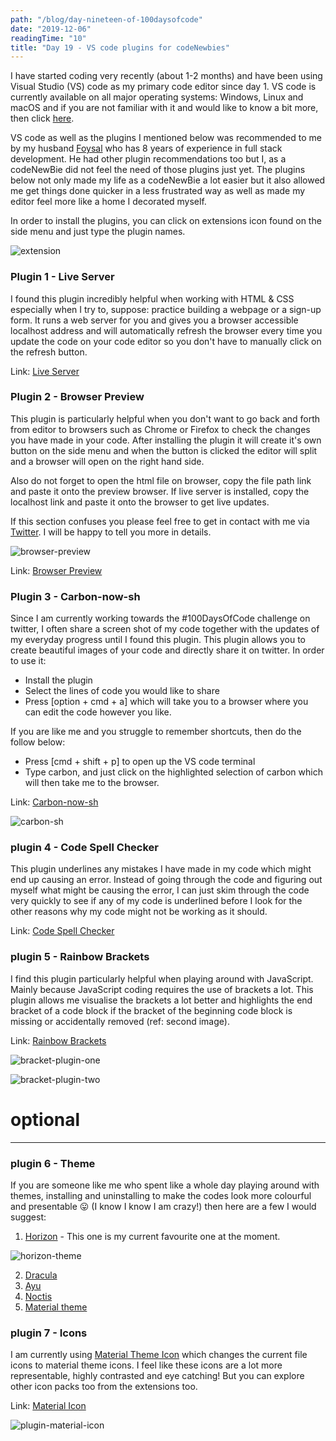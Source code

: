 ```yaml
---
path: "/blog/day-nineteen-of-100daysofcode"
date: "2019-12-06"
readingTime: "10"
title: "Day 19 - VS code plugins for codeNewbies"
---
```


I have started coding very recently (about 1-2 months) and have been using Visual Studio (VS) code as my primary code editor since day 1. VS code is currently available on all major operating systems: Windows, Linux and macOS and if you are not familiar with it and would like to know a bit more, then click [here](https://code.visualstudio.com/docs).

VS code as well as the plugins I mentioned below was recommended to me by my husband [Foysal](https://www.codementor.io/foysalit) who has 8 years of experience in full stack development. He had other plugin recommendations too but I, as a codeNewBie did not feel the need of those plugins just yet. The plugins below not only made my life as a codeNewBie a lot easier but it also allowed me get things done quicker in a less frustrated way as well as made my editor feel more like a home I decorated myself.  

In order to install the plugins, you can click on extensions icon found on the side menu and just type the plugin names.

![extension](./images/extension.png)

### Plugin 1 - Live Server

I found this plugin incredibly helpful when working with HTML & CSS especially when I try to, suppose: practice building a webpage or a sign-up form. It runs a web server for you and gives you a browser accessible localhost address and will automatically refresh the browser every time you update the code on your code editor so you don't have to manually click on the refresh button. 

Link: [Live Server](https://marketplace.visualstudio.com/items?itemName=ritwickdey.LiveServer)


### Plugin 2 - Browser Preview

This plugin is particularly helpful when you don't want to go back and forth from editor to browsers such as Chrome or Firefox to check the changes you have made in your code. After installing the plugin it will create it's own button on the side menu and when the button is clicked the editor will split and a browser will open on the right hand side.

Also do not forget to open the html file on browser, copy the file path link and paste it onto the preview browser. If live server is installed, copy the localhost link and paste it onto the browser to get live updates. 

If this section confuses you please feel free to get in contact with me via [Twitter](https://twitter.com/suborna00). I will be happy to tell you more in details.

![browser-preview](./images/browser-preview.png)

Link: [Browser Preview](https://marketplace.visualstudio.com/items?itemName=auchenberg.vscode-browser-preview)

### Plugin 3 - Carbon-now-sh

Since I am currently working towards the #100DaysOfCode challenge on twitter, I often share a screen shot of my code together with the updates of my everyday progress until I found this plugin. This plugin allows you to create beautiful images of your code and directly share it on twitter. In order to use it:

- Install the plugin
- Select the lines of code you would like to share
- Press [option + cmd + a] which will take you to a browser where you can edit the code however you like.

If you are like me and you struggle to remember shortcuts, then do the follow below: 

- Press [cmd + shift + p] to open up the VS code terminal  
- Type carbon, and just click on the highlighted selection of carbon which will then take me to the browser. 


Link: [Carbon-now-sh](https://carbon.now.sh/)

![carbon-sh](./images/carbon-sh.png)

### plugin 4 - Code Spell Checker

This plugin underlines any mistakes I have made in my code which might end up causing an error. Instead of going through the code and figuring out myself what might be causing the error, I can just skim through the code very quickly to see if any of my code is underlined before I look for the other reasons why my code might not be working as it should.

Link: [Code Spell Checker](https://marketplace.visualstudio.com/items?itemName=streetsidesoftware.code-spell-checker)

### plugin 5 - Rainbow Brackets

I find this plugin particularly helpful when playing around with JavaScript. Mainly because JavaScript coding requires the use of brackets a lot. This plugin allows me visualise the brackets a lot better and highlights the end bracket of a code block if the bracket of the beginning code block is missing or accidentally removed (ref: second image). 

Link: [Rainbow Brackets](https://marketplace.visualstudio.com/items?itemName=2gua.rainbow-brackets)

![bracket-plugin-one](./images/bracket-plugin-one.png)

![bracket-plugin-two](./images/bracket-plugin-two.png)

# optional
----
### plugin 6 - Theme 

If you are someone like me who spent like a whole day playing around with themes, installing and uninstalling to make the codes look more colourful and presentable 😛 (I know I know I am crazy!) then here are a few I would suggest: 

1. [Horizon](https://marketplace.visualstudio.com/items?itemName=jolaleye.horizon-theme-vscode) - This one is my current favourite one at the moment.

![horizon-theme](./images/horizon-theme.png)

2. [Dracula](https://marketplace.visualstudio.com/items?itemName=dracula-theme.theme-dracula) 
3. [Ayu](https://marketplace.visualstudio.com/items?itemName=teabyii.ayu) 
4. [Noctis](https://marketplace.visualstudio.com/items?itemName=liviuschera.noctis)
5. [Material theme](https://marketplace.visualstudio.com/items?itemName=Equinusocio.vsc-material-theme)

### plugin 7 - Icons

I am currently using [Material Theme Icon](https://marketplace.visualstudio.com/items?itemName=PKief.material-icon-theme) which changes the current file icons to material theme icons. I feel like these icons are a lot more representable, highly contrasted and eye catching! But you can explore other icon packs too from the extensions too. 

Link: [Material Icon](https://marketplace.visualstudio.com/items?itemName=PKief.material-icon-theme/)

![plugin-material-icon](./images/plugin-material-icon.png)

